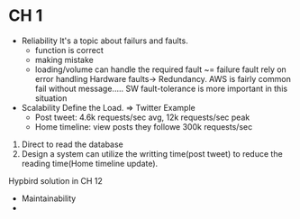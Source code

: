 # CH 1
- Reliability
It's a topic about failurs and faults. 
	- function is correct
	- making mistake
	- loading/volume can handle the required
fault ~= failure
fault rely on error handling 
Hardware faults-> Redundancy. AWS is fairly common fail without message.....  SW fault-tolerance is more important in this situation
- Scalability
Define the Load. => Twitter Example
	- Post tweet: 4.6k requests/sec avg, 12k requests/sec peak
	- Home timeline: view posts they followe 300k requests/sec
1) Direct to read the database
2) Design a system can utilize the writting time(post tweet) to reduce the reading time(Home timeline update). 

Hypbird solution in CH 12
- Maintainability
-
<!--stackedit_data:
eyJoaXN0b3J5IjpbMTkwNjgxNTAyNywtMTU4MDM0NjgwNCw0Mz
E5OTc1MDcsMjQzNDE4MjMzLDMxMjg3ODYwOCwtMzg3MzY0NjE4
LDM2MTkyMTA3MiwtMzAyNjI3NDAxLDEwMDQ4NzcwMjFdfQ==
-->